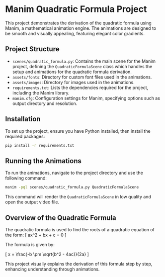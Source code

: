 # Manim Quadratic Formula Project

This project demonstrates the derivation of the quadratic formula using Manim, a mathematical animation engine. The animations are designed to be smooth and visually appealing, featuring elegant color gradients.

## Project Structure

- `scenes/quadratic_formula.py`: Contains the main scene for the Manim project, defining the `QuadraticFormulaScene` class which handles the setup and animations for the quadratic formula derivation.
- `assets/fonts`: Directory for custom font files used in the animations.
- `assets/images`: Directory for images used in the animations.
- `requirements.txt`: Lists the dependencies required for the project, including the Manim library.
- `manim.cfg`: Configuration settings for Manim, specifying options such as output directory and resolution.

## Installation

To set up the project, ensure you have Python installed, then install the required packages:

```bash
pip install -r requirements.txt
```

## Running the Animations

To run the animations, navigate to the project directory and use the following command:

```bash 
manim -pql scenes/quadratic_formula.py QuadraticFormulaScene

```

This command will render the `QuadraticFormulaScene` in low quality and open the output video file.

## Overview of the Quadratic Formula

The quadratic formula is used to find the roots of a quadratic equation of the form:
\[ ax^2 + bx + c = 0 \]

The formula is given by:

\[ x = \frac{-b \pm \sqrt{b^2 - 4ac}}{2a} \]

This project visually explains the derivation of this formula step by step, enhancing understanding through animations. 